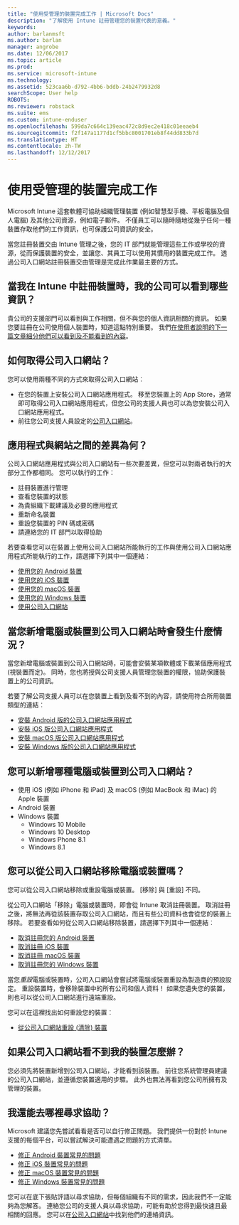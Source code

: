 ```yaml
---
title: "使用受管理的裝置完成工作 | Microsoft Docs"
description: "了解使用 Intune 註冊管理您的裝置代表的意義。"
keywords: 
author: barlanmsft
ms.author: barlan
manager: angrobe
ms.date: 12/06/2017
ms.topic: article
ms.prod: 
ms.service: microsoft-intune
ms.technology: 
ms.assetid: 523caa6b-d792-4bb6-bddb-24b2479932d8
searchScope: User help
ROBOTS: 
ms.reviewer: robstack
ms.suite: ems
ms.custom: intune-enduser
ms.openlocfilehash: 599da7c664c139eac472c8d9ec2e418c01eeaeb4
ms.sourcegitcommit: f2f147a1177d1cf5bbc8001701eb8f44dd833b7d
ms.translationtype: HT
ms.contentlocale: zh-TW
ms.lasthandoff: 12/12/2017
---
```

# <a name="use-managed-devices-to-get-work-done"></a>使用受管理的裝置完成工作
Microsoft Intune 這套軟體可協助組織管理裝置 (例如智慧型手機、平板電腦及個人電腦) 及其他公司資源，例如電子郵件。 不僅員工可以隨時隨地從幾乎任何一種裝置存取他們的工作資訊，也可保護公司資訊的安全。

當您註冊裝置交由 Intune 管理之後，您的 IT 部門就能管理這些工作或學校的資源，從而保護裝置的安全，並讓您、其員工可以使用其慣用的裝置完成工作。 透過公司入口網站註冊裝置交由管理是完成此作業最主要的方式。

## <a name="what-information-can-my-company-see-when-i-enroll-my-device-in-intune"></a>當我在 Intune 中註冊裝置時，我的公司可以看到哪些資訊？
貴公司的支援部門可以看到與工作相關，但不與您的個人資訊相關的資訊。 如果您要註冊在公司使用個人裝置時，知道這點特別重要。 我們[在使用者說明的下一篇文章細分他們可以看到及不能看到的內容](what-info-can-your-company-see-when-you-enroll-your-device-in-intune.md)。

## <a name="how-do-i-get-the-company-portal"></a>如何取得公司入口網站？
您可以使用兩種不同的方式來取得公司入口網站︰

- 在您的裝置上安裝公司入口網站應用程式。 移至您裝置上的 App Store，通常即可取得公司入口網站應用程式，但您公司的支援人員也可以為您安裝公司入口網站應用程式。
- 前往您公司支援人員設定的[公司入口網站](https://portal.manage.microsoft.com#HelpDeskDialog)。

## <a name="whats-the-difference-between-the-app-and-the-website"></a>應用程式與網站之間的差異為何？
公司入口網站應用程式與公司入口網站有一些次要差異，但您可以對兩者執行的大部分工作都相同。 您可以執行的工作：

- 註冊裝置進行管理
- 查看您裝置的狀態
- 為貴組織下載建議及必要的應用程式
- 重新命名裝置
- 重設您裝置的 PIN 碼或密碼
- 請連絡您的 IT 部門以取得協助

若要查看您可以在裝置上使用公司入口網站所能執行的工作與使用公司入口網站應用程式所能執行的工作，請選擇下列其中一個連結：

- [使用您的 Android 裝置](using-your-android-device-with-intune.md)
- [使用您的 iOS 裝置](using-your-ios-device-with-intune.md)
- [使用您的 macOS 裝置](using-your-macos-device-with-intune.md)
- [使用您的 Windows 裝置](using-your-windows-device-with-intune.md)
- [使用公司入口網站](using-the-intune-company-portal-website.md)

## <a name="what-happens-when-you-add-a-computer-or-device-to-the-company-portal"></a>當您新增電腦或裝置到公司入口網站時會發生什麼情況？
當您新增電腦或裝置到公司入口網站時，可能會安裝某項軟體或下載某個應用程式 (視裝置而定)。 同時，您也將授與公司支援人員管理您裝置的權限，協助保護裝置上的公司資訊。

若要了解公司支援人員可以在您裝置上看到及看不到的內容，請使用符合所用裝置類型的連結︰

- [安裝 Android 版的公司入口網站應用程式](what-happens-if-you-install-the-company-portal-app-and-enroll-your-device-in-intune-android.md)
- [安裝 iOS 版公司入口網站應用程式](what-happens-if-you-install-the-company-portal-app-and-enroll-your-device-in-intune-ios.md)
- [安裝 macOS 版公司入口網站應用程式](what-happens-if-you-install-the-company-portal-app-and-enroll-your-device-in-intune-macos.md)
- [安裝 Windows 版的公司入口網站應用程式](what-happens-if-you-install-the-company-portal-app-and-enroll-your-device-in-intune-windows10.md)

## <a name="what-kind-of-computers-or-devices-can-you-add-to-the-company-portal"></a>您可以新增哪種電腦或裝置到公司入口網站？
-   使用 iOS (例如 iPhone 和 iPad) 及 macOS (例如 MacBook 和 iMac) 的 Apple 裝置
-   Android 裝置
-   Windows 裝置
    -   Windows 10 Mobile
    -   Windows 10 Desktop
    -   Windows Phone 8.1
    -   Windows 8.1

## <a name="can-you-remove-a-computer-or-device-from-the-company-portal"></a>您可以從公司入口網站移除電腦或裝置嗎？
您可以從公司入口網站移除或重設電腦或裝置。 [移除] 與 [重設] 不同。

從公司入口網站「移除」電腦或裝置時，即會從 Intune 取消註冊裝置。 取消註冊之後，將無法再從該裝置存取公司入口網站，而且有些公司資料也會從您的裝置上移除。 若要查看如何從公司入口網站移除裝置，請選擇下列其中一個連結︰

- [取消註冊您的 Android 裝置](unenroll-your-device-from-intune-android.md)
- [取消註冊 iOS 裝置](unenroll-your-device-from-intune-ios.md)
- [取消註冊 macOS 裝置](unenroll-your-device-from-intune-macos.md)
- [取消註冊您的 Windows 裝置](unenroll-your-device-from-intune-windows.md)

當您*重設*電腦或裝置時，公司入口網站會嘗試將電腦或裝置重設為製造商的預設設定。 重設裝置時，會移除裝置中的所有公司和個人資料！ 如果您遺失您的裝置，則也可以從公司入口網站進行遠端重設。

您可以在這裡找出如何重設您的裝置︰

- [從公司入口網站重設 (清除) 裝置](reset-erase-your-device-cpwebsite.md)

## <a name="what-if-i-cant-see-my-device-in-the-company-portal"></a>如果公司入口網站看不到我的裝置怎麼辦？
您必須先將裝置新增到公司入口網站，才能看到該裝置。 前往您系統管理員建議的公司入口網站，並遵循您裝置適用的步驟。 此外也無法再看到您公司所擁有及管理的裝置。

## <a name="where-else-can-i-go-for-help"></a>我還能去哪裡尋求協助？
Microsoft 建議您先嘗試看看是否可以自行修正問題。 我們提供一份對於 Intune 支援的每個平台，可以嘗試解決可能遭遇之問題的方式清單。

- [修正 Android 裝置常見的問題](troubleshoot-your-device-android.md)
- [修正 iOS 裝置常見的問題](troubleshoot-your-device-ios.md)
- [修正 macOS 裝置常見的問題](troubleshoot-your-device-macos.md)
- [修正 Windows 裝置常見的問題](troubleshoot-your-device-windows.md)

您可以在底下張貼評語以尋求協助，但每個組織有不同的需求，因此我們不一定能夠為您解答。 連絡您公司的支援人員以尋求協助，可能有助於您得到最快速且最相關的回應。 您可以在[公司入口網站](https://portal.manage.microsoft.com#HelpDeskDialog)中找到他們的連絡資訊。
